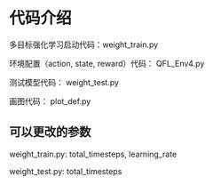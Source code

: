 # 代码介绍

多目标强化学习启动代码：weight_train.py

环境配置（action, state, reward）代码： QFL_Env4.py

测试模型代码： weight_test.py

画图代码： plot_def.py

## 可以更改的参数

weight_train.py: total_timesteps, learning_rate

weight_test.py: total_timesteps
